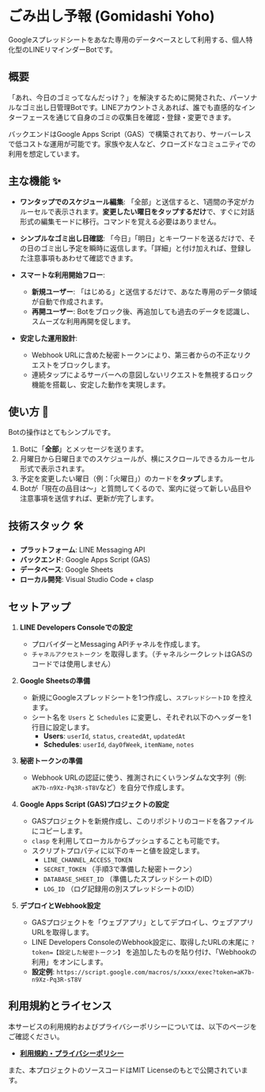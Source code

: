 # ごみ出し予報 (Gomidashi Yoho)

Googleスプレッドシートをあなた専用のデータベースとして利用する、個人特化型のLINEリマインダーBotです。

## 概要

「あれ、今日のゴミってなんだっけ？」を解決するために開発された、パーソナルなゴミ出し日管理Botです。LINEアカウントさえあれば、誰でも直感的なインターフェースを通じて自身のゴミの収集日を確認・登録・変更できます。

バックエンドはGoogle Apps Script（GAS）で構築されており、サーバーレスで低コストな運用が可能です。家族や友人など、クローズドなコミュニティでの利用を想定しています。

## 主な機能 ✨

  * **ワンタップでのスケジュール編集**: 「全部」と送信すると、1週間の予定がカルーセルで表示されます。**変更したい曜日をタップするだけ**で、すぐに対話形式の編集モードに移行。コマンドを覚える必要はありません。

  * **シンプルなゴミ出し日確認**: 「今日」「明日」とキーワードを送るだけで、その日のゴミ出し予定を瞬時に返信します。「詳細」と付け加えれば、登録した注意事項もあわせて確認できます。

  * **スマートな利用開始フロー**:

      * **新規ユーザー**: 「はじめる」と送信するだけで、あなた専用のデータ領域が自動で作成されます。
      * **再開ユーザー**: Botをブロック後、再追加しても過去のデータを認識し、スムーズな利用再開を促します。

  * **安定した運用設計**:

      * Webhook URLに含めた秘密トークンにより、第三者からの不正なリクエストをブロックします。
      * 連続タップによるサーバーへの意図しないリクエストを無視するロック機能を搭載し、安定した動作を実現します。

## 使い方 📝

Botの操作はとてもシンプルです。

1.  Botに「**全部**」とメッセージを送ります。
2.  月曜日から日曜日までのスケジュールが、横にスクロールできるカルーセル形式で表示されます。
3.  予定を変更したい曜日（例：「火曜日」）のカードを**タップ**します。
4.  Botが「現在の品目は〜」と質問してくるので、案内に従って新しい品目や注意事項を送信すれば、更新が完了します。

## 技術スタック 🛠️

  * **プラットフォーム**: LINE Messaging API
  * **バックエンド**: Google Apps Script (GAS)
  * **データベース**: Google Sheets
  * **ローカル開発**: Visual Studio Code + clasp


## セットアップ

1.  **LINE Developers Consoleでの設定**

      * プロバイダーとMessaging APIチャネルを作成します。
      * `チャネルアクセストークン` を取得します。（チャネルシークレットはGASのコードでは使用しません）

2.  **Google Sheetsの準備**

      * 新規にGoogleスプレッドシートを1つ作成し、`スプレッドシートID` を控えます。
      * シート名を `Users` と `Schedules` に変更し、それぞれ以下のヘッダーを1行目に設定します。
          * **Users**: `userId`, `status`, `createdAt`, `updatedAt`
          * **Schedules**: `userId`, `dayOfWeek`, `itemName`, `notes`

3.  **秘密トークンの準備**

      * Webhook URLの認証に使う、推測されにくいランダムな文字列（例: `aK7b-n9Xz-Pq3R-sT8V`など）を自分で作成します。

4.  **Google Apps Script (GAS)プロジェクトの設定**

      * GASプロジェクトを新規作成し、このリポジトリのコードを各ファイルにコピーします。
      * `clasp` を利用してローカルからプッシュすることも可能です。
      * スクリプトプロパティに以下のキーと値を設定します。
          * `LINE_CHANNEL_ACCESS_TOKEN`
          * `SECRET_TOKEN` （手順3で準備した秘密トークン）
          * `DATABASE_SHEET_ID` （準備したスプレッドシートのID）
          * `LOG_ID` （ログ記録用の別スプレッドシートのID）

5.  **デプロイとWebhook設定**

      * GASプロジェクトを「ウェブアプリ」としてデプロイし、ウェブアプリURLを取得します。
      * LINE Developers ConsoleのWebhook設定に、取得したURLの末尾に `?token=【設定した秘密トークン】` を追加したものを貼り付け、「Webhookの利用」をオンにします。
      * **設定例**: `https://script.google.com/macros/s/xxxx/exec?token=aK7b-n9Xz-Pq3R-sT8V`

## 利用規約とライセンス

本サービスの利用規約およびプライバシーポリシーについては、以下のページをご確認ください。

* **[利用規約・プライバシーポリシー](./policy.md)**

また、本プロジェクトのソースコードはMIT Licenseのもとで公開されています。
